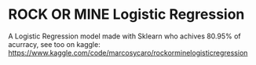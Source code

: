 # ROCK OR MINE Logistic Regression

A Logistic Regression model made with Sklearn who achives 80.95% of acurracy, see too on kaggle: https://www.kaggle.com/code/marcosycaro/rockorminelogisticregression